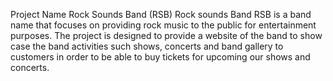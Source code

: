 Project Name  Rock Sounds Band (RSB)
Rock sounds Band RSB is a band name that focuses on providing rock music to the public for entertainment purposes.
The project is designed to provide a website of the band to show case the band activities such shows, concerts and band gallery to customers in order to be able to buy tickets for upcoming our shows and concerts. 


 
   